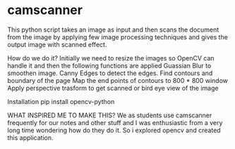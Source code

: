 # camscanner
This python script takes an image as input and then scans the document from the image by applying few image processing techniques and gives the output image with scanned effect.

How do we do it?
 Initially we need to resize the images so OpenCV can handle it and then the following functions are applied
 Guassian Blur to smoothen image.
 Canny Edges to detect the edges.
 Find contours and boundary of the page
 Map the end points of contours to 800 * 800 window
 Apply perspective trasform to get scanned or bird eye view of the image

Installation
 pip install opencv-python

WHAT INSPIRED ME TO MAKE THIS?
 We as students use camscanner frequently for our notes and other stuff and I was enthusiastic from a very long time wondering how do they do it. So i explored opencv and created this application. 
